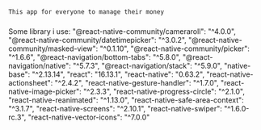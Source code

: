 ##
    This app for everyone to manage their money
###
Some library i use:
    "@react-native-community/cameraroll": "^4.0.0",
    "@react-native-community/datetimepicker": "^3.0.2",
    "@react-native-community/masked-view": "^0.1.10",
    "@react-native-community/picker": "^1.6.6",
    "@react-navigation/bottom-tabs": "^5.8.0",
    "@react-navigation/native": "^5.7.3",
    "@react-navigation/stack": "^5.9.0",
    "native-base": "^2.13.14",
    "react": "16.13.1",
    "react-native": "0.63.2",
    "react-native-actionsheet": "^2.4.2",
    "react-native-gesture-handler": "^1.7.0",
    "react-native-image-picker": "^2.3.3",
    "react-native-progress-circle": "^2.1.0",
    "react-native-reanimated": "^1.13.0",
    "react-native-safe-area-context": "^3.1.7",
    "react-native-screens": "^2.10.1",
    "react-native-swiper": "^1.6.0-rc.3",
    "react-native-vector-icons": "^7.0.0"